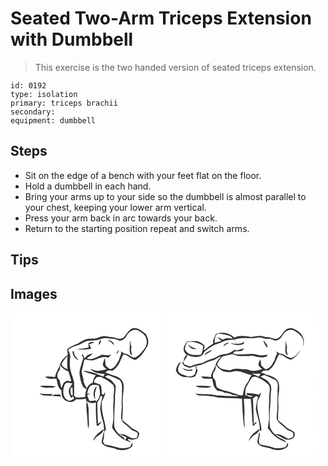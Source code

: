 # Seated Two-Arm Triceps Extension with Dumbbell
> This exercise is the two handed version of seated triceps extension.

``` 
id: 0192 
type: isolation 
primary: triceps brachii 
secondary:  
equipment: dumbbell 
``` 

## Steps

 - Sit on the edge of a bench with your feet flat on the floor.
 - Hold a dumbbell in each hand.
 - Bring your arms up to your side so the dumbbell is almost parallel to your chest, keeping your lower arm vertical.
 - Press your arm back in arc towards your back.
 - Return to the starting position repeat and switch arms.

## Tips


## Images

<svg width="184pt" height="175pt" viewBox="0 0 184 175" xmlns="http://www.w3.org/2000/svg">
  <g fill="#FFF">
    <path d="M0 0h184v175H0V0m147.48 18.63c-5.11 1.25-7.6 6.31-10.61 10.11-2.25 2.77-6.12 3.29-9.31 1.94-4.32-1.82-9.06-1.53-13.58-2.46-4.98-.99-9.07 3-13.94 2.95-2.99.05-6.01-.01-8.94.65-3.79.99-7.02 3.25-10.23 5.37-4.47 1.66-8.91 3.61-12.73 6.5.16 2.35.43 4.69.63 7.03-4.38 3-8.16 7.13-9.7 12.3-1.19 5.04-5.11 8.98-5.47 14.29-3.98-.64-8-.68-12.01-.45 3.34 3.94 9.11 2.02 13.64 2.61 1.06 4.87 1.34 10.43 5.84 13.58.08 2.65.2 5.35 1.02 7.9 2.56 6.33 12.35 8.94 16.67 2.9 3.89.54 7.81.25 11.66-.46.13.68.4 2.04.53 2.72 3.54 1.96 7.69 3.43 11.57 1.44-.37 9.4.13 18.86.91 28.24.52-.07 1.56-.22 2.09-.29 1.21-1.36 2.49-2.67 3.57-4.14-1.76-.2-2.83 1.3-4.07 2.25-.43-8.71-.86-17.42-.81-26.14 2.23-2.09 3.05-5.07 4.1-7.82l2.08 1.2c-1.42 4.61-2.37 9.39-2.77 14.2.47 5.77 1.96 11.43 3.64 16.96 1.07 3.55.66 7.33 1.36 10.95 1.36-1.08 1.99-2.7 1.65-4.36-1.29-10.55-5.96-20.77-4.59-31.54 1.12-3.9 4.45-7.26 3.68-11.59-.51.85-1.51 2.57-2.02 3.43-.52-.46-1.56-1.36-2.08-1.81.29-3.47.19-6.99-1.18-10.24-2.39-1.49-5.06-2.41-7.82-2.92.09-.73.26-2.18.34-2.91.97-1.21 1.93-2.43 2.88-3.65 1.86-.08 3.84-.59 5.62.18 4.72 2.12 9.34 4.69 13.11 8.28 3.05 2.38 2.04 6.84 1.9 10.2-.97 3.94.02 7.99-.56 11.97-1.02 8.04.95 16.22-.69 24.2-.26 2.74-2.12 6.6.93 8.4 2.98 5.18 7.77 9 12.81 12.06.84-3.59-4.28-4.1-5.99-6.34 3.12.69 6.02 2.02 8.83 3.5-.73 1.05-1.42 2.12-2.09 3.22 2.48.82 4.85 1.96 7.38 2.62-1.1-1.27-2.46-2.25-4.03-2.86.41-.41.82-.81 1.23-1.21 3.41 1.57 7.47.91 10.59-1 1.51-1.58 1.53-4.02 2.11-6.03-2.21-2.84-5.52-4.13-8.62-5.66-3.74-3.53-7.89-6.58-11.82-9.89-.19-5.69 1-11.33.58-17.02-.28-4.33-.38-8.7.33-13 .14-6.03 2.67-13.09-1.88-18.17-2.97-3.95-7.96-4.84-12.33-6.41-2.33-.92-4.64-1.94-7.05-2.65 1.06-.81 2.12-1.61 3.17-2.42 1.95.12 3.89.21 5.84.26 2.26-1.99 4.7-3.88 6.23-6.53 2.85-4.01 3.73-9 6.53-13.04 5.32.81 8.87 5.43 14.06 6.77 7.15-3.34 10.94-10.44 14.74-16.92 2.11-5.03.39-10.36-2.43-14.69-4.25-3.09-8.83-7.34-14.5-6.56M35.28 87.98c3.6 2.99 8.51 1.86 12.79 2.16 2.39.29 4.6-.67 6.7-1.69-6.48-.73-12.99-.77-19.49-.47m-.5 8.94c3.85 3.63 9.32 2.52 14.12 2.97.66-.68 1.32-1.35 1.99-2.02-5.37-.25-10.79.04-16.11-.95m14.95 3.07c3.67.38 7.35.55 11.04.64-.25-.56-.75-1.69-1-2.25-3.42.18-7.31-1.11-10.04 1.61m41.54 6.49c-.58 5.82.16 11.65.74 17.44.38 5 .46 10.03 1.13 15 1.99-4.42.61-9.26.69-13.9-.23-6.25.78-12.89-2.56-18.54m7.55 47.47c1.58-1.52 3.1-3.11 4.47-4.83 3.37-2.75 7.87-4.82 8.89-9.5-5.54 3.41-11.09 8.06-13.36 14.33m10.62.27c-.57 2.02 1.25 3.61 2.64 4.75 4.12 3.01 9.57 2.37 14.08 4.45 6.25 2.58 13.76 2.19 19.1-2.23 1.71-1.27.84-3.64 1.07-5.43-1.01 1.78-1.94 3.59-2.85 5.42-4.94 1.57-10.17 2.14-15.2.55-4.91-1.88-10.2-2.17-15.25-3.5-.69-1.04-1.37-2.07-2.05-3.1 1.16-4.11 1.74-8.38 1.04-12.63-.97 3.88-1.63 7.83-2.58 11.72z"/>
    <path d="M139.11 28.27c2.16-3.97 5.95-8.04 10.89-7.58 3.48.05 6.07 2.59 8.72 4.5 5.1 3.65 6.11 11.34 3.1 16.62-3.27 4.57-6.86 9.14-11.75 12.06-4.78.95-7.58-4.18-12.08-4.57-2.17-.2-3.83-1.57-5.43-2.9 1.23 3.74-1.92 6.63-2.31 10.2-2.67 4.53-5.06 10.43-10.97 11.27-1.64-1.45-3.6-2.56-5.01-4.26-.61-3.06-.43-6.23-1-9.3-.98 2.5-1.98 5.03-2.51 7.68.27 2.68 2.71 4.27 4.55 5.91-4.35 1.15-8.82 2.48-13.38 1.74-2.09-.65-4.08-1.59-6.21-2.09 1.84 2.19 4.46 3.37 6.97 4.61 3.48.65 6.95 1.3 10.5 1.41-.6 1.05-1.19 2.11-1.79 3.16-7.87-3.21-15.95-6.97-24.62-7.04 5.03 2.35 10.4 3.9 15.75 5.32-2.33 2.48-3.32 5.74-3.85 9.02-3.18 1.22-5.77 3.49-7 6.73-1.91-2.31-2.84-5.17-4.11-7.85.77-5.1-3.4-9.77-1.69-14.83 1.33-3.93 1.78-8.09 2.95-12.06 3.73.33 7.45 2.17 11.2.91 5.57-1.7 11.25-5.47 17.16-2.81 1.31-1.23 2.64-2.45 3.97-3.66-3.62 1.28-7.31.53-10.98-.03-4.75 1.76-9.11 4.84-14.26 5.44-1.17-.32-4.79.4-3.76-1.69 2.26-1.66 5.19-2.72 6.24-5.61-2.93 1.56-7.06 2.12-8.59 5.45l-.67.65c-.95-1.46-1.72-3.02-2.49-4.58-.31.16-.94.47-1.25.62.65 1.09 1.29 2.17 1.93 3.26-1.34 6.37-4.3 12.42-4.59 18.99.78 5.45 1.64 11.06 4.31 15.96.93 1.55 2.88 1.91 4.36 2.73-1.34 3.04-1.7 6.37-1.76 9.66-3.67.47-7.36.77-11.05.55-.57-.56-1.72-1.67-2.29-2.23.05-5.41.22-10.83 0-16.23-1.19-6.24-4.48-11.98-4.89-18.4-.68-4.01-.08-8.04.3-12.05.33-3.01-1.59-5.57-2.51-8.3 3.2-2.87 7.34-4.27 11.39-5.47 3.59-.95 6.36-3.66 9.89-4.75 4.94-1.72 10.36-.36 15.3-2.08 3.02-.79 6.05-2.41 9.25-1.7 4.62 1.07 9.52.17 13.93 2.28 3.97 1.89 8.28-1.21 10.14-4.66m-30.5 4.29c-2.26 1.44-3.05 3.81-2.43 6.34 1.39-1.86 2.56-3.94 2.43-6.34m8.02.78c1.16.57 2.37 1.04 3.6 1.45 1.2 1.48 2.41 2.96 3.8 4.27-.19-3.77-3.76-6.31-7.4-5.72m26.47 3.8c.7 4.72-1.96 11.09 2.76 14.43-.13-3.19-1.92-6.26-.83-9.44.54-1.79-.82-3.38-1.33-5 .26-1.18.48-2.37.65-3.57-.63 1.09-1.64 2.21-1.25 3.58m-49.48-.49c-.06 1.78-.03 3.55.04 5.33-4.57.75-9.13 1.42-13.75 1.74 5.66 1.14 11.44.53 17.08-.37-.91-1.84-1.83-3.67-2.69-5.53 2.09-.66 4.19-1.28 6.3-1.87-1.04-.31-2.09-.62-3.14-.93-1.28.54-2.56 1.09-3.84 1.63m33.44 12.78c2.17-.83 2.79-2.84 2.76-5.01a25.2 25.2 0 0 0-2.76 5.01m-52.69-2.81c.17 4.64 3.24 8.83 7.53 10.55-2.85-3.14-6.18-6.48-5.81-11.1-.43.14-1.29.41-1.72.55zM61.14 62.01c1.8-3.83 4.42-7.18 7.43-10.15-.75 5.35-.75 10.72-.12 16.07-3-1.2-5.95-2.82-7.31-5.92zM59.53 62.78c2.21 3.79 6.03 6.12 9.96 7.78 1.45 3.86 2.34 7.88 3.47 11.84-.57-.02-1.7-.07-2.26-.09-2.42-1.49-4.74.26-6.6 1.77-1.41 1.9-1.89 4.3-2.84 6.43-1.14-3-1.45-6.23-2.38-9.27-1.29-1.89-3.26-3.72-2.67-6.27-.2-2.67 2.01-4.46 2.99-6.72.54-1.76.22-3.66.33-5.47z"/>
    <path d="M113.25 76.67c1.8-.65 3.75-2.17 5.71-1.14 4.14 1.53 8.11 3.48 12.05 5.43 3.72 3.65 2.87 9.31 2.61 14 .69 5.39-.79 10.74-.17 16.12.46 5.52-1.14 10.97-.7 16.48.77 2.74 2.85 4.92 5.07 6.59 2.86 2.1 5.23 4.75 7.99 6.96 2.52.56 4.82 1.77 6.86 3.35-.04.97-.13 2.92-.17 3.9-.37.49-1.1 1.47-1.46 1.95-1.68.2-3.35.59-5.04.5-4.19-1.11-7.44-4.76-11.93-4.84-1.82-.24-4.12.23-5.3-1.57-2-2.82-4.38-5.83-4.35-9.46-.15-10.27.39-20.54 1.08-30.78-.61-5.58 1.16-11.04.62-16.62-1.7-2.22-3.27-4.56-5.34-6.45-2.42-1.63-5.15-2.73-7.53-4.42zM65.21 86.15c1.77-3.41 6.13-1.49 9.02-1.37-.54 1.48-1.3 2.89-2.33 4.09-3.43 4.15-1.7 9.8 1.25 13.69.6-.75 1.2-1.49 1.81-2.24.38.68 1.14 2.02 1.52 2.7-2.36 1.68-5.5 3.97-8.33 1.84-6.23-3.93-5.56-12.77-2.94-18.71zM96.55 87.55c2.76-1.67 6.13-.92 9.09-.29 2.27 6.35 3.05 14.43-2.69 19.23-.41-.43-.82-.86-1.22-1.29-2.29.88-4.72.99-7.11.53-1.04-2.17-1.88-4.42-2.6-6.71.82-.58 1.63-1.15 2.45-1.72l.37 2.14c.02-.61.06-1.82.07-2.43-.73.14-2.18.41-2.91.54.81-3.57 1.42-7.62 4.55-10m4.95 16.54c.04-2.69-.36-5.38-.12-8.06.7-2.66 1.66-5.24 2.1-7.95-4.23 3.92-4.97 11.12-1.98 16.01z"/>
    <path d="M72.46 89.94c.5-.05 1.5-.14 2-.19.19 3.27.05 6.55.17 9.82-.59-.21-1.76-.63-2.35-.85l.61.15c-1.12-2.88-1.44-5.97-.43-8.93z"/>
  </g>
  <g fill="#333">
    <path d="M147.48 18.63c5.67-.78 10.25 3.47 14.5 6.56 2.82 4.33 4.54 9.66 2.43 14.69-3.8 6.48-7.59 13.58-14.74 16.92-5.19-1.34-8.74-5.96-14.06-6.77-2.8 4.04-3.68 9.03-6.53 13.04-1.53 2.65-3.97 4.54-6.23 6.53-1.95-.05-3.89-.14-5.84-.26-1.05.81-2.11 1.61-3.17 2.42 2.41.71 4.72 1.73 7.05 2.65 4.37 1.57 9.36 2.46 12.33 6.41 4.55 5.08 2.02 12.14 1.88 18.17-.71 4.3-.61 8.67-.33 13 .42 5.69-.77 11.33-.58 17.02 3.93 3.31 8.08 6.36 11.82 9.89 3.1 1.53 6.41 2.82 8.62 5.66-.58 2.01-.6 4.45-2.11 6.03-3.12 1.91-7.18 2.57-10.59 1-.41.4-.82.8-1.23 1.21 1.57.61 2.93 1.59 4.03 2.86-2.53-.66-4.9-1.8-7.38-2.62.67-1.1 1.36-2.17 2.09-3.22-2.81-1.48-5.71-2.81-8.83-3.5 1.71 2.24 6.83 2.75 5.99 6.34-5.04-3.06-9.83-6.88-12.81-12.06-3.05-1.8-1.19-5.66-.93-8.4 1.64-7.98-.33-16.16.69-24.2.58-3.98-.41-8.03.56-11.97.14-3.36 1.15-7.82-1.9-10.2-3.77-3.59-8.39-6.16-13.11-8.28-1.78-.77-3.76-.26-5.62-.18-.95 1.22-1.91 2.44-2.88 3.65-.08.73-.25 2.18-.34 2.91 2.76.51 5.43 1.43 7.82 2.92 1.37 3.25 1.47 6.77 1.18 10.24.52.45 1.56 1.35 2.08 1.81.51-.86 1.51-2.58 2.02-3.43.77 4.33-2.56 7.69-3.68 11.59-1.37 10.77 3.3 20.99 4.59 31.54.34 1.66-.29 3.28-1.65 4.36-.7-3.62-.29-7.4-1.36-10.95-1.68-5.53-3.17-11.19-3.64-16.96.4-4.81 1.35-9.59 2.77-14.2l-2.08-1.2c-1.05 2.75-1.87 5.73-4.1 7.82-.05 8.72.38 17.43.81 26.14 1.24-.95 2.31-2.45 4.07-2.25-1.08 1.47-2.36 2.78-3.57 4.14-.53.07-1.57.22-2.09.29-.78-9.38-1.28-18.84-.91-28.24-3.88 1.99-8.03.52-11.57-1.44-.13-.68-.4-2.04-.53-2.72-3.85.71-7.77 1-11.66.46-4.32 6.04-14.11 3.43-16.67-2.9-.82-2.55-.94-5.25-1.02-7.9-4.5-3.15-4.78-8.71-5.84-13.58-4.53-.59-10.3 1.33-13.64-2.61 4.01-.23 8.03-.19 12.01.45.36-5.31 4.28-9.25 5.47-14.29 1.54-5.17 5.32-9.3 9.7-12.3-.2-2.34-.47-4.68-.63-7.03 3.82-2.89 8.26-4.84 12.73-6.5 3.21-2.12 6.44-4.38 10.23-5.37 2.93-.66 5.95-.6 8.94-.65 4.87.05 8.96-3.94 13.94-2.95 4.52.93 9.26.64 13.58 2.46 3.19 1.35 7.06.83 9.31-1.94 3.01-3.8 5.5-8.86 10.61-10.11m-8.37 9.64c-1.86 3.45-6.17 6.55-10.14 4.66-4.41-2.11-9.31-1.21-13.93-2.28-3.2-.71-6.23.91-9.25 1.7-4.94 1.72-10.36.36-15.3 2.08-3.53 1.09-6.3 3.8-9.89 4.75-4.05 1.2-8.19 2.6-11.39 5.47.92 2.73 2.84 5.29 2.51 8.3-.38 4.01-.98 8.04-.3 12.05.41 6.42 3.7 12.16 4.89 18.4.22 5.4.05 10.82 0 16.23.57.56 1.72 1.67 2.29 2.23 3.69.22 7.38-.08 11.05-.55.06-3.29.42-6.62 1.76-9.66-1.48-.82-3.43-1.18-4.36-2.73-2.67-4.9-3.53-10.51-4.31-15.96.29-6.57 3.25-12.62 4.59-18.99-.64-1.09-1.28-2.17-1.93-3.26.31-.15.94-.46 1.25-.62.77 1.56 1.54 3.12 2.49 4.58l.67-.65c1.53-3.33 5.66-3.89 8.59-5.45-1.05 2.89-3.98 3.95-6.24 5.61-1.03 2.09 2.59 1.37 3.76 1.69 5.15-.6 9.51-3.68 14.26-5.44 3.67.56 7.36 1.31 10.98.03-1.33 1.21-2.66 2.43-3.97 3.66-5.91-2.66-11.59 1.11-17.16 2.81-3.75 1.26-7.47-.58-11.2-.91-1.17 3.97-1.62 8.13-2.95 12.06-1.71 5.06 2.46 9.73 1.69 14.83 1.27 2.68 2.2 5.54 4.11 7.85 1.23-3.24 3.82-5.51 7-6.73.53-3.28 1.52-6.54 3.85-9.02-5.35-1.42-10.72-2.97-15.75-5.32 8.67.07 16.75 3.83 24.62 7.04.6-1.05 1.19-2.11 1.79-3.16-3.55-.11-7.02-.76-10.5-1.41-2.51-1.24-5.13-2.42-6.97-4.61 2.13.5 4.12 1.44 6.21 2.09 4.56.74 9.03-.59 13.38-1.74-1.84-1.64-4.28-3.23-4.55-5.91.53-2.65 1.53-5.18 2.51-7.68.57 3.07.39 6.24 1 9.3 1.41 1.7 3.37 2.81 5.01 4.26 5.91-.84 8.3-6.74 10.97-11.27.39-3.57 3.54-6.46 2.31-10.2 1.6 1.33 3.26 2.7 5.43 2.9 4.5.39 7.3 5.52 12.08 4.57 4.89-2.92 8.48-7.49 11.75-12.06 3.01-5.28 2-12.97-3.1-16.62-2.65-1.91-5.24-4.45-8.72-4.5-4.94-.46-8.73 3.61-10.89 7.58M61.14 62.01c1.36 3.1 4.31 4.72 7.31 5.92-.63-5.35-.63-10.72.12-16.07-3.01 2.97-5.63 6.32-7.43 10.15m-1.61.77c-.11 1.81.21 3.71-.33 5.47-.98 2.26-3.19 4.05-2.99 6.72-.59 2.55 1.38 4.38 2.67 6.27.93 3.04 1.24 6.27 2.38 9.27.95-2.13 1.43-4.53 2.84-6.43 1.86-1.51 4.18-3.26 6.6-1.77.56.02 1.69.07 2.26.09-1.13-3.96-2.02-7.98-3.47-11.84-3.93-1.66-7.75-3.99-9.96-7.78m53.72 13.89c2.38 1.69 5.11 2.79 7.53 4.42 2.07 1.89 3.64 4.23 5.34 6.45.54 5.58-1.23 11.04-.62 16.62-.69 10.24-1.23 20.51-1.08 30.78-.03 3.63 2.35 6.64 4.35 9.46 1.18 1.8 3.48 1.33 5.3 1.57 4.49.08 7.74 3.73 11.93 4.84 1.69.09 3.36-.3 5.04-.5.36-.48 1.09-1.46 1.46-1.95.04-.98.13-2.93.17-3.9-2.04-1.58-4.34-2.79-6.86-3.35-2.76-2.21-5.13-4.86-7.99-6.96-2.22-1.67-4.3-3.85-5.07-6.59-.44-5.51 1.16-10.96.7-16.48-.62-5.38.86-10.73.17-16.12.26-4.69 1.11-10.35-2.61-14-3.94-1.95-7.91-3.9-12.05-5.43-1.96-1.03-3.91.49-5.71 1.14m-48.04 9.48c-2.62 5.94-3.29 14.78 2.94 18.71 2.83 2.13 5.97-.16 8.33-1.84-.38-.68-1.14-2.02-1.52-2.7-.61.75-1.21 1.49-1.81 2.24-2.95-3.89-4.68-9.54-1.25-13.69 1.03-1.2 1.79-2.61 2.33-4.09-2.89-.12-7.25-2.04-9.02 1.37m31.34 1.4c-3.13 2.38-3.74 6.43-4.55 10 .73-.13 2.18-.4 2.91-.54-.01.61-.05 1.82-.07 2.43l-.37-2.14c-.82.57-1.63 1.14-2.45 1.72.72 2.29 1.56 4.54 2.6 6.71 2.39.46 4.82.35 7.11-.53.4.43.81.86 1.22 1.29 5.74-4.8 4.96-12.88 2.69-19.23-2.96-.63-6.33-1.38-9.09.29m-24.09 2.39c-1.01 2.96-.69 6.05.43 8.93l-.61-.15c.59.22 1.76.64 2.35.85-.12-3.27.02-6.55-.17-9.82-.5.05-1.5.14-2 .19z"/>
    <path d="M108.61 32.56c.13 2.4-1.04 4.48-2.43 6.34-.62-2.53.17-4.9 2.43-6.34zM116.63 33.34c3.64-.59 7.21 1.95 7.4 5.72-1.39-1.31-2.6-2.79-3.8-4.27-1.23-.41-2.44-.88-3.6-1.45zM143.1 37.14c-.39-1.37.62-2.49 1.25-3.58-.17 1.2-.39 2.39-.65 3.57.51 1.62 1.87 3.21 1.33 5-1.09 3.18.7 6.25.83 9.44-4.72-3.34-2.06-9.71-2.76-14.43zM93.62 36.65c1.28-.54 2.56-1.09 3.84-1.63 1.05.31 2.1.62 3.14.93-2.11.59-4.21 1.21-6.3 1.87.86 1.86 1.78 3.69 2.69 5.53-5.64.9-11.42 1.51-17.08.37 4.62-.32 9.18-.99 13.75-1.74-.07-1.78-.1-3.55-.04-5.33zM127.06 49.43a25.2 25.2 0 0 1 2.76-5.01c.03 2.17-.59 4.18-2.76 5.01zM74.37 46.62c.43-.14 1.29-.41 1.72-.55-.37 4.62 2.96 7.96 5.81 11.1-4.29-1.72-7.36-5.91-7.53-10.55zM35.28 87.98c6.5-.3 13.01-.26 19.49.47-2.1 1.02-4.31 1.98-6.7 1.69-4.28-.3-9.19.83-12.79-2.16zM101.5 104.09c-2.99-4.89-2.25-12.09 1.98-16.01-.44 2.71-1.4 5.29-2.1 7.95-.24 2.68.16 5.37.12 8.06zM34.78 96.92c5.32.99 10.74.7 16.11.95-.67.67-1.33 1.34-1.99 2.02-4.8-.45-10.27.66-14.12-2.97zM49.73 99.99c2.73-2.72 6.62-1.43 10.04-1.61.25.56.75 1.69 1 2.25-3.69-.09-7.37-.26-11.04-.64zM91.27 106.48c3.34 5.65 2.33 12.29 2.56 18.54-.08 4.64 1.3 9.48-.69 13.9-.67-4.97-.75-10-1.13-15-.58-5.79-1.32-11.62-.74-17.44zM98.82 153.95c2.27-6.27 7.82-10.92 13.36-14.33-1.02 4.68-5.52 6.75-8.89 9.5-1.37 1.72-2.89 3.31-4.47 4.83zM109.44 154.22c.95-3.89 1.61-7.84 2.58-11.72.7 4.25.12 8.52-1.04 12.63.68 1.03 1.36 2.06 2.05 3.1 5.05 1.33 10.34 1.62 15.25 3.5 5.03 1.59 10.26 1.02 15.2-.55.91-1.83 1.84-3.64 2.85-5.42-.23 1.79.64 4.16-1.07 5.43-5.34 4.42-12.85 4.81-19.1 2.23-4.51-2.08-9.96-1.44-14.08-4.45-1.39-1.14-3.21-2.73-2.64-4.75z"/>
  </g>
</svg>

<svg width="184pt" height="175pt" viewBox="0 0 184 175" xmlns="http://www.w3.org/2000/svg">
  <g fill="#FFF">
    <path d="M0 0h184v175H0V0m141.55 22.57c-2.89 3.23-4.64 8.17-9.44 8.96-4.5.09-8.42-3.08-13-2.2-5.58-2.72-11.61-1-17.36-.01-6.6-1.26-13.64-2.46-19.93.68-5.67-5.8-14.48-7.2-21.98-4.58-1.38 3.87-4.48 7.32-3.25 11.74-4 2.52-7.8 5.35-11.36 8.46-.07-2.16 2.07-4.98.04-6.8-2.97-2.89-7.03-4.98-11.27-4.67-3.11.22-6.22.43-9.33.42-1.12 3.17-3.87 5.84-3.49 9.43-.5 2.84 1.65 4.78 3.46 6.55-3.2 2.22-3.24 6.43-4.34 9.79l-1.26-.91c.84 4.19 5.29 6.07 9.07 6.77 2.51-.52 4.83-1.72 7.33-2.31.23 2.68.86 5.53-.42 8.06-1.11 4.65-7 5.51-10.83 3.93-3.47-1.39-8.34-1.67-9.65-5.86-1.1-4.06 1.51-7.66 3.44-10.98-4.33 1.63-5.2 6.36-6.29 10.3 1.48 4.42 5.89 7.46 10.45 7.88 4.28.28 8.81 1.34 12.78-.86 1.2-2.38 2.3-4.8 3.06-7.36-.34-.38-1.04-1.15-1.39-1.54-.06-.96-.17-2.88-.23-3.84 7.15-.07 12.71-5.06 19.58-6.26 3.76-1.03 6.51-4.25 10.45-4.91-3.15 2.93-6.06 6.37-7.25 10.58-1.12 5.08-5.34 8.94-5.31 14.35-4-.6-8.03-.77-12.07-.49 3.27 3.87 9.04 1.94 13.48 2.52.67 2.52 1.06 5.11 1.64 7.65.55 2.69 2.84 4.43 4.47 6.46 3.25 1.1 8.86.33 9.6 4.57-.09-.53-.28-1.6-.38-2.13 2.54.43 5.19.67 7.45 2.01 2.6 1.71 5.94.7 8.66 2.16-8.47.69-16.94-.48-25.41-.67-8.49-2.53-17.7-.8-26.36-2.58 1.42.92 2.73 2.23 4.46 2.47 7.46.6 15.11.24 22.34 2.41 9.72.9 19.54.54 29.26 1.56.62 11.81 1.02 23.66 2.83 35.36 1.04-4.86-.4-9.78.06-14.67.67-6.9-.45-13.79-.58-20.69 2.77.09 5.54.13 8.32.2 1.33 10.85 1.21 21.83 2.53 32.67 1.83-1.26 3.57-2.74 4.7-4.68-1.68-.57-2.52 1.34-3.63 2.2-.09-10.3-.59-20.58-1.06-30.86 1.32-.89 2.64-1.77 3.96-2.65.58.25 1.73.75 2.3 1-1.34 4.82-2.59 9.79-2.73 14.81 1.43 8.62 5.51 16.82 4.62 25.76.45.03 1.36.11 1.82.15.67-4.98-1.31-9.79-2.18-14.62-1.53-7.57-4.22-15.65-1.28-23.21 1.83-2.37 3.18-5.35 2.61-8.4-.41.74-1.24 2.21-1.66 2.95-4.77-1.38-9.8-1.87-14.74-2.02l-.39 1.57c2.39 1.34 5.2 1.37 7.84 1.91-2.34 1.08-4.96 1.67-6.79-.67-.61-.03-1.84-.1-2.46-.13-.07-4-.26-8.38 2.12-11.84 2.1-3.32 3.67-6.97 6.12-10.08 1.71-.15 3.51-.95 5.17-.12 5.59 2.41 11.15 5.44 15.21 10.08 1.21 3.31.75 7.08.21 10.52-.59 3 .18 6.07-.21 9.1-.94 7.33.29 14.71-.23 22.05-.42 3.33-1.33 6.59-1.32 9.97 2.52 2.18 3.88 5.34 6.38 7.53 4.34 4.47 10.14 7.1 15.91 9.18-1.16-1.68-2.91-2.73-4.59-3.79-3.22-1.33-6.3-3.09-8.96-5.36 5.21.31 8.77 4.6 13.63 5.86 3.86.29 8.7-.79 9.82-5.07.01-.99.03-1.98.05-2.96-2.64-3.74-7.69-3.96-10.58-7.36-2.92-2.96-6.64-4.97-9.47-8-.47-6.69 1.04-13.38.24-20.09-.89-8.42 2.8-16.93.37-25.18-2.51-6.37-9.71-7.85-15.54-9.71-1.58-1.13-3.5-1.56-5.35-2.05 2.15-3 5.54-2.75 8.8-2.47 2.26-1.96 4.68-3.84 6.2-6.49 2.78-4 3.77-8.91 6.48-12.97 5.57.24 8.89 6.08 14.43 6.42 4.97-2.35 8.74-6.59 11.17-11.46-2.82 3.47-5.6 7.75-10.02 9.13-5.21 1.19-8.31-4.22-13.09-4.74-2.3-.07-3.94-1.7-5.59-3.09.23 1.16.47 2.31.72 3.47-1.41 2.04-2.53 4.31-2.82 6.81-2.7 4.53-5.12 10.74-11.21 11.24-1.72-1.63-4.16-2.7-5.2-4.94-.06-2.34-.07-4.72-1.07-6.89-.7 2.52-3.04 5.31-1.42 7.9.96 1.65 2.56 2.75 3.95 4.02-3.43.83-6.8 2.08-10.38 1.91-3.53.53-6.38-2.26-9.88-2.02-6.03.17-12.63-2.09-18.11 1.39-5.75-.79-13.24-1.02-15.91-7.22 1.75-3.33 3.73-6.65 6.53-9.21 3.66-1.66 7.83-1.53 11.57-3.01 3.17 1.05 6.33 2.5 9.75 2.39 4.71-.07 9.47.41 14.13-.56 5.8 1.3 11.86 3.61 17.69.95.29-.67.58-1.35.88-2.02-2.57.36-5.14.86-7.74.91-3.42-.37-6.72-1.43-10.12-1.94-7.73-.15-15.69 1.8-23.28-.45 1.18-3.83 5.62-2.2 8.58-2.84 2.26.09 3.51-1.98 4.8-3.49-3.26 1.1-6.58 2.03-9.97 2.63-1.8-2.08-3.52.95-5.22 1.62-5.23 3.85-12.5 2.23-17.75 5.99-4.44 2.8-9.87 3.31-14.42 5.9-4.51 3-10.39 2.08-15.04 4.79-3.47 1.79-7.09-.73-10.32-1.87.22-1.52-.56-3.48.76-4.63 1.88-1.77 2.85-4.16 3.61-6.57 4.68 2.59 10.3 3.51 15.41 1.65 3.28-.51 3.66-4.44 6.04-6.15 4.36-3.3 8.61-7.17 14.08-8.47 4.81-1.22 9.02-4.26 14.03-4.72 2.23-.29 4.51-.04 6.73-.44 9-3.57 18.9-.62 28.19-2.42 4.21-1.2 8.12 2.08 12.34 1.44 2.68-.38 5.14.89 7.52 1.92 4.08.75 7.92-2.26 9.59-5.81 2.43-4.71 7.98-8.62 13.39-6.35 4.62 2.47 9.08 5.91 11.39 10.75.92 3.47.03 6.97-.62 10.4 1.09-3.84 2.65-8.01.91-11.91-1.68-5.82-7.3-9.18-12.52-11.44-3.87-1.52-7.99.54-10.46 3.55m-25.1 11.23c1.59 2.87 2.62 6.09 4.78 8.61.02-1.19.02-2.37.01-3.56-1.06-1.41-2.08-2.84-3.08-4.29-.43-.19-1.28-.57-1.71-.76m27.67-.32c-1.73 2.61-.28 5.68-.92 8.51-.29 3.19-.6 7.58 2.71 9.31-.21-2.76-1.92-5.43-1.1-8.21 1.01-3.23-1.93-6.32-.69-9.61m-63.18 3.95c-.62-.24-1.86-.73-2.48-.97-.04.21-.11.65-.14.87 4.76 1.79 10.39 2.36 15.04-.06 0-.63.02-1.89.02-2.52-3.26 3.57-8.16 2.33-12.44 2.68M68.6 40.58a86.38 86.38 0 0 0 3.48-2.56c1.3-.51 2.57-1.09 3.67-1.97-2.99-.01-6.18 1.52-7.15 4.53M45.65 50.97c3.47-1.9 7.31-3.5 9.93-6.58-3.59 1.6-7.85 2.97-9.93 6.58M19.27 66.39c1.34 1.11 2.69 2.26 4.27 3.04 2.55.45 5.18.15 7.76.08l.36-1.88c-4.15 2.12-8.49.62-12.39-1.24m16.25 21.64c1.55 1.26 3.41 1.95 5.41 1.84 4.58-.05 9.54 1.24 13.65-1.42-6.34-.5-12.69-.89-19.06-.42m63.43 65.88c1.49-1.55 2.92-3.17 4.27-4.85 3.3-2.71 7.86-4.7 8.81-9.32-5.4 3.43-10.92 7.97-13.08 14.17m12.55-9.9c-.29 3.43-1.2 6.74-1.99 10.08-.65 2.05 1.16 3.7 2.6 4.85 3.93 2.91 9.16 2.29 13.49 4.22 6.35 2.64 14.13 2.58 19.6-2 1.66-1.25.97-3.48 1.04-5.26-.93 1.76-1.81 3.53-2.69 5.32-5.16 1.66-10.71 2.14-15.93.38-4.77-1.85-9.94-2.04-14.86-3.35-3.37-4.14.36-9.25-.35-13.98-.23-.07-.68-.2-.91-.26z"/>
    <path d="M58.37 36.36c-.46-4.01.12-8.11 3.1-11.05 4.94-.28 9.82.84 14.45 2.51 1.85.5 2.98 2.15 4.29 3.41-4.03-.43-8.42-1.16-12.05 1.19-2.22-1.25-4.54-2.31-6.84-3.4 1.45 1.96 3.38 3.45 5.3 4.92-2.79.66-5.53 1.49-8.25 2.42zM25.08 38.79c-.21-1.18-.43-2.35-.64-3.53 6.94-.64 14.48.39 20.14 4.75-.49 3.52-.87 7.13-2.54 10.34-6.19.56-14.11 1.73-18.19-4.19-2.77-2.59.07-6.42.16-9.47l1.07 2.1m1.65-.81c.18 3.06 3.09 4.23 5.28 5.71 1.76-.05 3.51-.06 5.27-.06-2.95-.71-5.74-1.88-8.44-3.24-.69-.81-1.39-1.62-2.11-2.41zM59.51 62.7c2.06 3.38 5.38 5.6 8.67 7.65 3.9.72 8.07 1.72 11.93.28 7.85-2.25 15.01 3.1 22.56 4.34-2.72 2.6-2.93 6.6-5.33 9.39-3.33 4.06-4.35 9.43-5.24 14.47-3.77 1.83-7.38-1.68-11.15-2.1-6.32-2.65-13.42-2.94-19.39-6.5-2.64-2.75-.98-7.37-3.55-10.14-2.88-2.6-2.24-7.33.12-10.07 1.8-2.03 1.26-4.86 1.38-7.32zM102.54 73.04c3.59.56 7.22.26 10.83.36-.5.86-1.5 2.57-2 3.43-3.01-1.1-5.82-2.68-8.83-3.79zM113.14 76.73c1.56-.69 3.15-1.31 4.78-1.84 4.54 2.15 9.32 3.89 13.71 6.34 3.85 3.55 1.84 9.15 2.02 13.69.61 5.4-.7 10.78-.15 16.18.48 5.5-1.14 10.94-.72 16.44.79 2.47 2.51 4.61 4.59 6.16 3.01 2.29 5.63 5.05 8.59 7.42 2.47.67 5.33 1.38 6.7 3.77-.07 1.51.32 3.4-.85 4.59-1.53.96-3.34 1.31-5 1.97-5.23-2.02-10.03-6.85-16.05-5.19-2.73-2.35-4.81-5.44-6.09-8.79-.94-4.35-.14-8.83-.33-13.24-.08-8.41 1.33-16.76 1.01-25.16.52-3.94 1.31-7.97.31-11.92a28.004 28.004 0 0 0-5.02-6.09c-2.4-1.61-5.1-2.71-7.5-4.33z"/>
  </g>
  <g fill="#333">
    <path d="M141.55 22.57c2.47-3.01 6.59-5.07 10.46-3.55 5.22 2.26 10.84 5.62 12.52 11.44 1.74 3.9.18 8.07-.91 11.91.65-3.43 1.54-6.93.62-10.4-2.31-4.84-6.77-8.28-11.39-10.75-5.41-2.27-10.96 1.64-13.39 6.35-1.67 3.55-5.51 6.56-9.59 5.81-2.38-1.03-4.84-2.3-7.52-1.92-4.22.64-8.13-2.64-12.34-1.44-9.29 1.8-19.19-1.15-28.19 2.42-2.22.4-4.5.15-6.73.44-5.01.46-9.22 3.5-14.03 4.72-5.47 1.3-9.72 5.17-14.08 8.47-2.38 1.71-2.76 5.64-6.04 6.15-5.11 1.86-10.73.94-15.41-1.65-.76 2.41-1.73 4.8-3.61 6.57-1.32 1.15-.54 3.11-.76 4.63 3.23 1.14 6.85 3.66 10.32 1.87 4.65-2.71 10.53-1.79 15.04-4.79 4.55-2.59 9.98-3.1 14.42-5.9 5.25-3.76 12.52-2.14 17.75-5.99 1.7-.67 3.42-3.7 5.22-1.62 3.39-.6 6.71-1.53 9.97-2.63-1.29 1.51-2.54 3.58-4.8 3.49-2.96.64-7.4-.99-8.58 2.84 7.59 2.25 15.55.3 23.28.45 3.4.51 6.7 1.57 10.12 1.94 2.6-.05 5.17-.55 7.74-.91-.3.67-.59 1.35-.88 2.02-5.83 2.66-11.89.35-17.69-.95-4.66.97-9.42.49-14.13.56-3.42.11-6.58-1.34-9.75-2.39-3.74 1.48-7.91 1.35-11.57 3.01-2.8 2.56-4.78 5.88-6.53 9.21 2.67 6.2 10.16 6.43 15.91 7.22 5.48-3.48 12.08-1.22 18.11-1.39 3.5-.24 6.35 2.55 9.88 2.02 3.58.17 6.95-1.08 10.38-1.91-1.39-1.27-2.99-2.37-3.95-4.02-1.62-2.59.72-5.38 1.42-7.9 1 2.17 1.01 4.55 1.07 6.89 1.04 2.24 3.48 3.31 5.2 4.94 6.09-.5 8.51-6.71 11.21-11.24.29-2.5 1.41-4.77 2.82-6.81-.25-1.16-.49-2.31-.72-3.47 1.65 1.39 3.29 3.02 5.59 3.09 4.78.52 7.88 5.93 13.09 4.74 4.42-1.38 7.2-5.66 10.02-9.13-2.43 4.87-6.2 9.11-11.17 11.46-5.54-.34-8.86-6.18-14.43-6.42-2.71 4.06-3.7 8.97-6.48 12.97-1.52 2.65-3.94 4.53-6.2 6.49-3.26-.28-6.65-.53-8.8 2.47 1.85.49 3.77.92 5.35 2.05 5.83 1.86 13.03 3.34 15.54 9.71 2.43 8.25-1.26 16.76-.37 25.18.8 6.71-.71 13.4-.24 20.09 2.83 3.03 6.55 5.04 9.47 8 2.89 3.4 7.94 3.62 10.58 7.36-.02.98-.04 1.97-.05 2.96-1.12 4.28-5.96 5.36-9.82 5.07-4.86-1.26-8.42-5.55-13.63-5.86 2.66 2.27 5.74 4.03 8.96 5.36 1.68 1.06 3.43 2.11 4.59 3.79-5.77-2.08-11.57-4.71-15.91-9.18-2.5-2.19-3.86-5.35-6.38-7.53-.01-3.38.9-6.64 1.32-9.97.52-7.34-.71-14.72.23-22.05.39-3.03-.38-6.1.21-9.1.54-3.44 1-7.21-.21-10.52-4.06-4.64-9.62-7.67-15.21-10.08-1.66-.83-3.46-.03-5.17.12-2.45 3.11-4.02 6.76-6.12 10.08-2.38 3.46-2.19 7.84-2.12 11.84.62.03 1.85.1 2.46.13 1.83 2.34 4.45 1.75 6.79.67-2.64-.54-5.45-.57-7.84-1.91l.39-1.57c4.94.15 9.97.64 14.74 2.02.42-.74 1.25-2.21 1.66-2.95.57 3.05-.78 6.03-2.61 8.4-2.94 7.56-.25 15.64 1.28 23.21.87 4.83 2.85 9.64 2.18 14.62-.46-.04-1.37-.12-1.82-.15.89-8.94-3.19-17.14-4.62-25.76.14-5.02 1.39-9.99 2.73-14.81-.57-.25-1.72-.75-2.3-1-1.32.88-2.64 1.76-3.96 2.65.47 10.28.97 20.56 1.06 30.86 1.11-.86 1.95-2.77 3.63-2.2-1.13 1.94-2.87 3.42-4.7 4.68-1.32-10.84-1.2-21.82-2.53-32.67-2.78-.07-5.55-.11-8.32-.2.13 6.9 1.25 13.79.58 20.69-.46 4.89.98 9.81-.06 14.67-1.81-11.7-2.21-23.55-2.83-35.36-9.72-1.02-19.54-.66-29.26-1.56-7.23-2.17-14.88-1.81-22.34-2.41-1.73-.24-3.04-1.55-4.46-2.47 8.66 1.78 17.87.05 26.36 2.58 8.47.19 16.94 1.36 25.41.67-2.72-1.46-6.06-.45-8.66-2.16-2.26-1.34-4.91-1.58-7.45-2.01.1.53.29 1.6.38 2.13-.74-4.24-6.35-3.47-9.6-4.57-1.63-2.03-3.92-3.77-4.47-6.46-.58-2.54-.97-5.13-1.64-7.65-4.44-.58-10.21 1.35-13.48-2.52 4.04-.28 8.07-.11 12.07.49-.03-5.41 4.19-9.27 5.31-14.35 1.19-4.21 4.1-7.65 7.25-10.58-3.94.66-6.69 3.88-10.45 4.91-6.87 1.2-12.43 6.19-19.58 6.26.06.96.17 2.88.23 3.84.35.39 1.05 1.16 1.39 1.54-.76 2.56-1.86 4.98-3.06 7.36-3.97 2.2-8.5 1.14-12.78.86-4.56-.42-8.97-3.46-10.45-7.88 1.09-3.94 1.96-8.67 6.29-10.3-1.93 3.32-4.54 6.92-3.44 10.98 1.31 4.19 6.18 4.47 9.65 5.86 3.83 1.58 9.72.72 10.83-3.93 1.28-2.53.65-5.38.42-8.06-2.5.59-4.82 1.79-7.33 2.31-3.78-.7-8.23-2.58-9.07-6.77l1.26.91c1.1-3.36 1.14-7.57 4.34-9.79-1.81-1.77-3.96-3.71-3.46-6.55-.38-3.59 2.37-6.26 3.49-9.43 3.11.01 6.22-.2 9.33-.42 4.24-.31 8.3 1.78 11.27 4.67 2.03 1.82-.11 4.64-.04 6.8 3.56-3.11 7.36-5.94 11.36-8.46-1.23-4.42 1.87-7.87 3.25-11.74 7.5-2.62 16.31-1.22 21.98 4.58 6.29-3.14 13.33-1.94 19.93-.68 5.75-.99 11.78-2.71 17.36.01 4.58-.88 8.5 2.29 13 2.2 4.8-.79 6.55-5.73 9.44-8.96M58.37 36.36c2.72-.93 5.46-1.76 8.25-2.42-1.92-1.47-3.85-2.96-5.3-4.92 2.3 1.09 4.62 2.15 6.84 3.4 3.63-2.35 8.02-1.62 12.05-1.19-1.31-1.26-2.44-2.91-4.29-3.41-4.63-1.67-9.51-2.79-14.45-2.51-2.98 2.94-3.56 7.04-3.1 11.05m-33.29 2.43l-1.07-2.1c-.09 3.05-2.93 6.88-.16 9.47 4.08 5.92 12 4.75 18.19 4.19 1.67-3.21 2.05-6.82 2.54-10.34-5.66-4.36-13.2-5.39-20.14-4.75.21 1.18.43 2.35.64 3.53M59.51 62.7c-.12 2.46.42 5.29-1.38 7.32-2.36 2.74-3 7.47-.12 10.07 2.57 2.77.91 7.39 3.55 10.14 5.97 3.56 13.07 3.85 19.39 6.5 3.77.42 7.38 3.93 11.15 2.1.89-5.04 1.91-10.41 5.24-14.47 2.4-2.79 2.61-6.79 5.33-9.39-7.55-1.24-14.71-6.59-22.56-4.34-3.86 1.44-8.03.44-11.93-.28-3.29-2.05-6.61-4.27-8.67-7.65m43.03 10.34c3.01 1.11 5.82 2.69 8.83 3.79.5-.86 1.5-2.57 2-3.43-3.61-.1-7.24.2-10.83-.36m10.6 3.69c2.4 1.62 5.1 2.72 7.5 4.33 1.94 1.77 3.65 3.84 5.02 6.09 1 3.95.21 7.98-.31 11.92.32 8.4-1.09 16.75-1.01 25.16.19 4.41-.61 8.89.33 13.24 1.28 3.35 3.36 6.44 6.09 8.79 6.02-1.66 10.82 3.17 16.05 5.19 1.66-.66 3.47-1.01 5-1.97 1.17-1.19.78-3.08.85-4.59-1.37-2.39-4.23-3.1-6.7-3.77-2.96-2.37-5.58-5.13-8.59-7.42-2.08-1.55-3.8-3.69-4.59-6.16-.42-5.5 1.2-10.94.72-16.44-.55-5.4.76-10.78.15-16.18-.18-4.54 1.83-10.14-2.02-13.69-4.39-2.45-9.17-4.19-13.71-6.34-1.63.53-3.22 1.15-4.78 1.84z"/>
    <path d="M116.45 33.8c.43.19 1.28.57 1.71.76 1 1.45 2.02 2.88 3.08 4.29.01 1.19.01 2.37-.01 3.56-2.16-2.52-3.19-5.74-4.78-8.61zM144.12 33.48c-1.24 3.29 1.7 6.38.69 9.61-.82 2.78.89 5.45 1.1 8.21-3.31-1.73-3-6.12-2.71-9.31.64-2.83-.81-5.9.92-8.51zM80.94 37.43c4.28-.35 9.18.89 12.44-2.68 0 .63-.02 1.89-.02 2.52-4.65 2.42-10.28 1.85-15.04.06.03-.22.1-.66.14-.87.62.24 1.86.73 2.48.97zM68.6 40.58c.97-3.01 4.16-4.54 7.15-4.53-1.1.88-2.37 1.46-3.67 1.97-1.14.88-2.3 1.74-3.48 2.56zM26.73 37.98c.72.79 1.42 1.6 2.11 2.41 2.7 1.36 5.49 2.53 8.44 3.24-1.76 0-3.51.01-5.27.06-2.19-1.48-5.1-2.65-5.28-5.71zM45.65 50.97c2.08-3.61 6.34-4.98 9.93-6.58-2.62 3.08-6.46 4.68-9.93 6.58zM19.27 66.39c3.9 1.86 8.24 3.36 12.39 1.24l-.36 1.88c-2.58.07-5.21.37-7.76-.08-1.58-.78-2.93-1.93-4.27-3.04zM35.52 88.03c6.37-.47 12.72-.08 19.06.42-4.11 2.66-9.07 1.37-13.65 1.42-2 .11-3.86-.58-5.41-1.84zM98.95 153.91c2.16-6.2 7.68-10.74 13.08-14.17-.95 4.62-5.51 6.61-8.81 9.32-1.35 1.68-2.78 3.3-4.27 4.85zM111.5 144.01c.23.06.68.19.91.26.71 4.73-3.02 9.84.35 13.98 4.92 1.31 10.09 1.5 14.86 3.35 5.22 1.76 10.77 1.28 15.93-.38.88-1.79 1.76-3.56 2.69-5.32-.07 1.78.62 4.01-1.04 5.26-5.47 4.58-13.25 4.64-19.6 2-4.33-1.93-9.56-1.31-13.49-4.22-1.44-1.15-3.25-2.8-2.6-4.85.79-3.34 1.7-6.65 1.99-10.08z"/>
  </g>
</svg>
